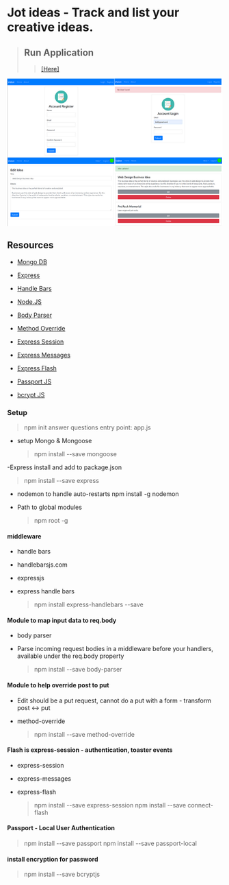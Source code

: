 # Jot ideas - Track and list your creative ideas.

> ## Run Application
>
> > [[Here]](https://fierce-depths-94382.herokuapp.com//)

![Home Screen](./images/cover.png)

## Resources

- [Mongo DB](https://github.com/ericf/express-handlebars)
- [Express](https://expressjs.com/en/guide/using-middleware.html)
- [Handle Bars](https://github.com/ericf/express-handlebars)
- [Node.JS](https://nodejs.org/en/)

- [Body Parser](https://github.com/expressjs/body-parser)
- [Method Override](https://github.com/expressjs/method-override)

- [Express Session](https://www.npmjs.com/package/express-session)
- [Express Messages](https://www.npmjs.com/package/express-messages)
- [Express Flash](https://www.npmjs.com/package/express-flash)
- [Passport JS](http://www.passportjs.org/)
- [bcrypt JS](https://www.npmjs.com/package/bcryptjs)

### Setup

> npm init
> answer questions
> entry point: app.js

- setup Mongo & Mongoose
  > npm install --save mongoose

-Express install and add to package.json

> npm install --save express

- nodemon to handle auto-restarts
  npm install -g nodemon

- Path to global modules

  > npm root -g

#### middleware

- handle bars
- handlebarsjs.com
- expressjs
- express handle bars

  > npm install express-handlebars --save

#### Module to map input data to req.body

- body parser
- Parse incoming request bodies in a middleware before your handlers, available under the req.body property

  > npm install --save body-parser

#### Module to help override post to put

- Edit should be a put request, cannot do a put with a form - transform post <-> put
- method-override

  > npm install --save method-override

#### Flash is express-session - authentication, toaster events

- express-session
- express-messages
- express-flash

  > npm install --save express-session
  > npm install --save connect-flash

#### Passport - Local User Authentication

> npm install --save passport
> npm install --save passport-local

#### install encryption for password

> npm install --save bcryptjs
